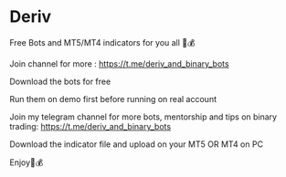 # Deriv
Free Bots and MT5/MT4 indicators for you all 🤩💰

Join channel for more : https://t.me/deriv_and_binary_bots

Download the bots for free

Run them on demo first before running on real account 

Join my telegram channel for more bots, mentorship and tips on binary trading: https://t.me/deriv_and_binary_bots


Download the indicator file and upload on your MT5 OR MT4 on PC


Enjoy🎊💰

